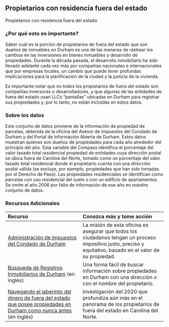 ## Propietarios con residencia fuera del estado
Propietarios con residencia fuera del estado

### ¿Por qué esto es importante?
Saber cuál es la porción de propietarios de fuera del estado que son dueños de inmuebles en Durham es una de las maneras de rastrear los cambios en las inversiones en bienes inmuebles y desarrollo de propiedades. Durante la década pasada, el desarrollo inmobiliario ha sido llevado adelante cada vez más por compañías nacionales e internacionales que por empresas locales, un cambio que puede tener profundas implicaciones para la planificación de la ciudad y la justicia de la vivienda. 

Es importante notar que no todos los propietarios de fuera del estado son compañías inversoras o desarrolladores, *y* que algunas de las entidades de fuera del estado usan LLCs “pantallas” ubicadas en Durham para registrar sus propiedades y, por lo tanto, no están incluidas en estos datos.

### Sobre los datos
Este conjunto de datos proviene de la información de propiedad de parcelas, obtenida de la oficina del Asesor de Impuestos del Condado de Durham y del Portal de Información Abierta de Durham. Estos datos muestran quiénes son dueños de propiedades para cada año alrededor del principio del año. Esta variable del Compass identifica el porcentaje del valor tasado total *residencial* propiedad de entidades cuya dirección postal se ubica fuera de Carolina del Norte, tomado como un porcentaje del valor tasado total residencial donde el propietario cuenta con una dirección postal válida (se excluye, por ejemplo, propiedades que han sido tomadas por el Derecho de Paso). Las propiedades residenciales se identifican como parcelas con uso residencial del suelo o con un edificio de apartamentos. Se omite el año 2006 por falta de información de ese año en nuestro conjunto de datos.

### Recursos Adicionales
|Recurso | Conozca más y tome acción |
|:--- | :--- |
|[Administración de Impuestos del Condado de Durham](https://www.dconc.gov/county-departments/departments-f-z/tax-administration)| La misión de esta oficina es asegurar que todos los ciudadanos tengan un proceso impositivo justo, preciso y equitativo, basado en el valor de su propiedad.
|[Búsqueda de Registros Inmobiliarios de Durham](https://property.spatialest.com/nc/durham/) (en inglés) | Una forma fácil de buscar información sobre propiedades en Durham con una dirección o con el nombre del propietario.|
|[Navegando el laberinto del dinero de fuera del estado que posee propiedades en Durham como nunca antes](https://indyweek.com/news/durham/durham-out-of-state-ownership-gentrification/) (en inglés) |Investigación del 2020 que profundiza aún más en el panorama de los propietarios de fuera del estado en Carolina del Norte.|
